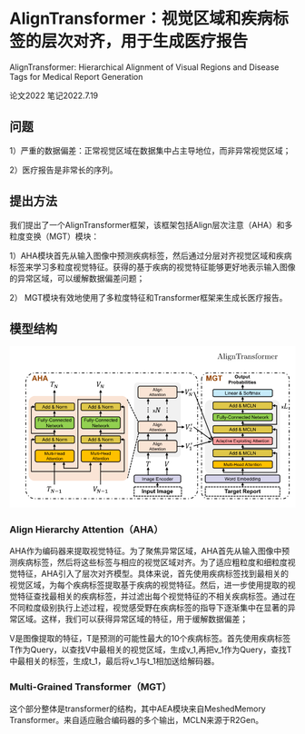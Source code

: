 # AlignTransformer：视觉区域和疾病标签的层次对齐，用于生成医疗报告

AlignTransformer: Hierarchical Alignment of Visual Regions and Disease Tags for Medical Report Generation

论文2022 笔记2022.7.19

## 问题

1）严重的数据偏差：正常视觉区域在数据集中占主导地位，而非异常视觉区域；

2）医疗报告是非常长的序列。

## 提出方法

我们提出了一个AlignTransformer框架，该框架包括Align层次注意（AHA）和多粒度变换（MGT）模块：

1）AHA模块首先从输入图像中预测疾病标签，然后通过分层对齐视觉区域和疾病标签来学习多粒度视觉特征。获得的基于疾病的视觉特征能够更好地表示输入图像的异常区域，可以缓解数据偏差问题；

2） MGT模块有效地使用了多粒度特征和Transformer框架来生成长医疗报告。

## 模型结构

![image-20220719103058061](../image/image-20220719103058061.png)

### Align Hierarchy Attention（AHA）

AHA作为编码器来提取视觉特征。为了聚焦异常区域，AHA首先从输入图像中预测疾病标签，然后将这些标签与相应的视觉区域对齐。为了适应粗粒度和细粒度视觉特征，AHA引入了层次对齐模型。具体来说，首先使用疾病标签找到最相关的视觉区域，为每个疾病标签提取基于疾病的视觉特征。然后，进一步使用提取的视觉特征查找最相关的疾病标签，并过滤出每个视觉特征的不相关疾病标签。通过在不同粒度级别执行上述过程，视觉感受野在疾病标签的指导下逐渐集中在显著的异常区域。这样，我们可以获得异常区域的特征，用于缓解数据偏差；

V是图像提取的特征，T是预测的可能性最大的10个疾病标签。首先使用疾病标签T作为Query，以查找V中最相关的视觉区域，生成v_1,再把v_1作为Query，查找T中最相关的标签，生成t_1，最后将v_1与t_1相加送给解码器。

### Multi-Grained Transformer（MGT）

这个部分整体是transformer的结构，其中AEA模块来自MeshedMemory Transformer。来自适应融合编码器的多个输出，MCLN来源于R2Gen。


